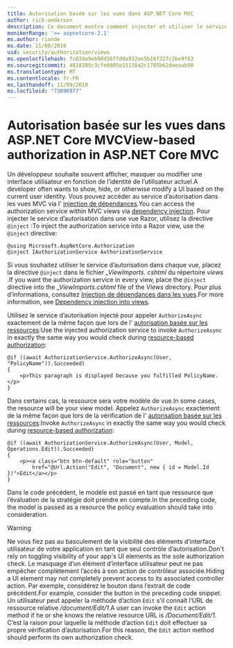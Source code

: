 ```yaml
---
title: Autorisation basée sur les vues dans ASP.NET Core MVC
author: rick-anderson
description: Ce document montre comment injecter et utiliser le service d’autorisation à l’intérieur d’une vue Razor ASP.NET Core.
monikerRange: '>= aspnetcore-2.1'
ms.author: riande
ms.date: 11/08/2019
uid: security/authorization/views
ms.openlocfilehash: fc03da9eb98d36ffdda932ee5b16f327c2be9f83
ms.sourcegitcommit: 4818385c3cfe0805e15138a2c1785b62deeaab90
ms.translationtype: MT
ms.contentlocale: fr-FR
ms.lasthandoff: 11/09/2019
ms.locfileid: "73896977"
---
```

# <a name="view-based-authorization-in-aspnet-core-mvc"></a><span data-ttu-id="82d90-103">Autorisation basée sur les vues dans ASP.NET Core MVC</span><span class="sxs-lookup"><span data-stu-id="82d90-103">View-based authorization in ASP.NET Core MVC</span></span>

<span data-ttu-id="82d90-104">Un développeur souhaite souvent afficher, masquer ou modifier une interface utilisateur en fonction de l’identité de l’utilisateur actuel.</span><span class="sxs-lookup"><span data-stu-id="82d90-104">A developer often wants to show, hide, or otherwise modify a UI based on the current user identity.</span></span> <span data-ttu-id="82d90-105">Vous pouvez accéder au service d’autorisation dans les vues MVC via l' [injection de dépendances](xref:fundamentals/dependency-injection).</span><span class="sxs-lookup"><span data-stu-id="82d90-105">You can access the authorization service within MVC views via [dependency injection](xref:fundamentals/dependency-injection).</span></span> <span data-ttu-id="82d90-106">Pour injecter le service d’autorisation dans une vue Razor, utilisez la directive `@inject` :</span><span class="sxs-lookup"><span data-stu-id="82d90-106">To inject the authorization service into a Razor view, use the `@inject` directive:</span></span>

```cshtml
@using Microsoft.AspNetCore.Authorization
@inject IAuthorizationService AuthorizationService
```

<span data-ttu-id="82d90-107">Si vous souhaitez utiliser le service d’autorisation dans chaque vue, placez la directive `@inject` dans le fichier *_ViewImports. cshtml* du répertoire *views* .</span><span class="sxs-lookup"><span data-stu-id="82d90-107">If you want the authorization service in every view, place the `@inject` directive into the *_ViewImports.cshtml* file of the *Views* directory.</span></span> <span data-ttu-id="82d90-108">Pour plus d’informations, consultez [Injection de dépendances dans les vues](xref:mvc/views/dependency-injection).</span><span class="sxs-lookup"><span data-stu-id="82d90-108">For more information, see [Dependency injection into views](xref:mvc/views/dependency-injection).</span></span>

<span data-ttu-id="82d90-109">Utilisez le service d’autorisation injecté pour appeler `AuthorizeAsync` exactement de la même façon que lors de l' [autorisation basée sur les ressources](xref:security/authorization/resourcebased#security-authorization-resource-based-imperative):</span><span class="sxs-lookup"><span data-stu-id="82d90-109">Use the injected authorization service to invoke `AuthorizeAsync` in exactly the same way you would check during [resource-based authorization](xref:security/authorization/resourcebased#security-authorization-resource-based-imperative):</span></span>

```cshtml
@if ((await AuthorizationService.AuthorizeAsync(User, "PolicyName")).Succeeded)
{
    <p>This paragraph is displayed because you fulfilled PolicyName.</p>
}
```

<span data-ttu-id="82d90-110">Dans certains cas, la ressource sera votre modèle de vue.</span><span class="sxs-lookup"><span data-stu-id="82d90-110">In some cases, the resource will be your view model.</span></span> <span data-ttu-id="82d90-111">Appelez `AuthorizeAsync` exactement de la même façon que lors de la vérification de l' [autorisation basée sur les ressources](xref:security/authorization/resourcebased#security-authorization-resource-based-imperative):</span><span class="sxs-lookup"><span data-stu-id="82d90-111">Invoke `AuthorizeAsync` in exactly the same way you would check during [resource-based authorization](xref:security/authorization/resourcebased#security-authorization-resource-based-imperative):</span></span>

```cshtml
@if ((await AuthorizationService.AuthorizeAsync(User, Model, Operations.Edit)).Succeeded)
{
    <p><a class="btn btn-default" role="button"
        href="@Url.Action("Edit", "Document", new { id = Model.Id })">Edit</a></p>
}
```

<span data-ttu-id="82d90-112">Dans le code précédent, le modèle est passé en tant que ressource que l’évaluation de la stratégie doit prendre en compte.</span><span class="sxs-lookup"><span data-stu-id="82d90-112">In the preceding code, the model is passed as a resource the policy evaluation should take into consideration.</span></span>

> [!WARNING]
> <span data-ttu-id="82d90-113">Ne vous fiez pas au basculement de la visibilité des éléments d’interface utilisateur de votre application en tant que seul contrôle d’autorisation.</span><span class="sxs-lookup"><span data-stu-id="82d90-113">Don't rely on toggling visibility of your app's UI elements as the sole authorization check.</span></span> <span data-ttu-id="82d90-114">Le masquage d’un élément d’interface utilisateur peut ne pas empêcher complètement l’accès à son action de contrôleur associée.</span><span class="sxs-lookup"><span data-stu-id="82d90-114">Hiding a UI element may not completely prevent access to its associated controller action.</span></span> <span data-ttu-id="82d90-115">Par exemple, considérez le bouton dans l’extrait de code précédent.</span><span class="sxs-lookup"><span data-stu-id="82d90-115">For example, consider the button in the preceding code snippet.</span></span> <span data-ttu-id="82d90-116">Un utilisateur peut appeler la méthode d’action `Edit` s’il connaît l’URL de ressource relative */document/Edit/1*.</span><span class="sxs-lookup"><span data-stu-id="82d90-116">A user can invoke the `Edit` action method if he or she knows the relative resource URL is */Document/Edit/1*.</span></span> <span data-ttu-id="82d90-117">C’est la raison pour laquelle la méthode d’action `Edit` doit effectuer sa propre vérification d’autorisation.</span><span class="sxs-lookup"><span data-stu-id="82d90-117">For this reason, the `Edit` action method should perform its own authorization check.</span></span>

